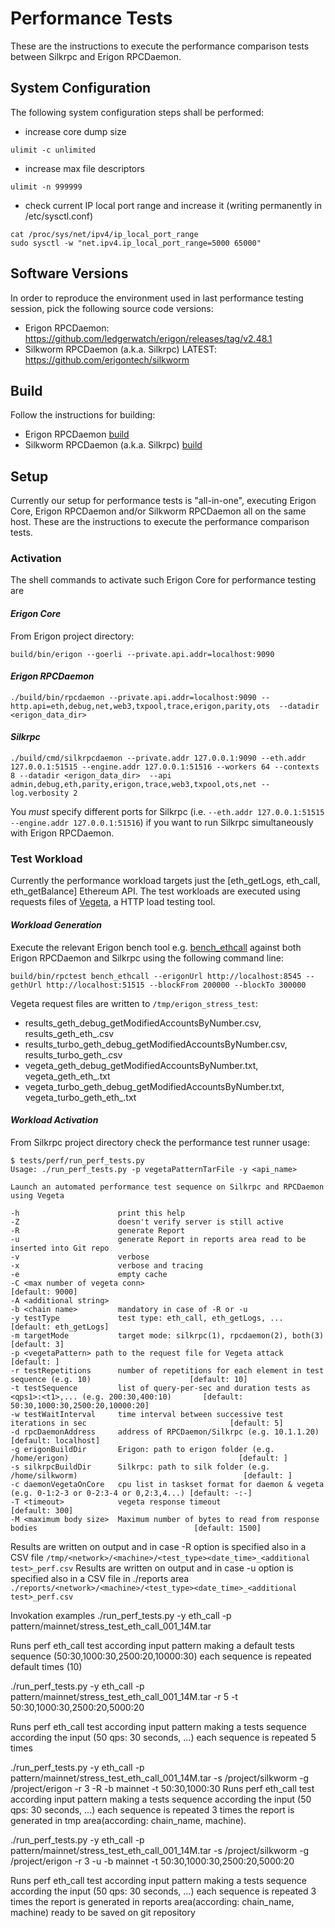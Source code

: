 # Performance Tests
These are the instructions to execute the performance comparison tests between Silkrpc and Erigon RPCDaemon.

## System Configuration
The following system configuration steps shall be performed:

* increase core dump size 
```
ulimit -c unlimited
```
* increase max file descriptors
```
ulimit -n 999999
```
* check current IP local port range and increase it (writing permanently in /etc/sysctl.conf)
```
cat /proc/sys/net/ipv4/ip_local_port_range
sudo sysctl -w "net.ipv4.ip_local_port_range=5000 65000"
```

## Software Versions
In order to reproduce the environment used in last performance testing session, pick the following source code versions:

* Erigon RPCDaemon:  https://github.com/ledgerwatch/erigon/releases/tag/v2.48.1
* Silkworm RPCDaemon (a.k.a. Silkrpc) LATEST: https://github.com/erigontech/silkworm

## Build
Follow the instructions for building:

* Erigon RPCDaemon [build](https://github.com/)
* Silkworm RPCDaemon (a.k.a. Silkrpc) [build](https://github.com/torquem-ch/silkworm)

## Setup
Currently our setup for performance tests is "all-in-one", executing Erigon Core, Erigon RPCDaemon and/or Silkworm RPCDaemon all on the same host.
These are the instructions to execute the performance comparison tests.

### Activation
The shell commands to activate such Erigon Core for performance testing are

#### _Erigon Core_
From Erigon project directory:
```
build/bin/erigon --goerli --private.api.addr=localhost:9090
```
#### _Erigon RPCDaemon_
```
./build/bin/rpcdaemon --private.api.addr=localhost:9090 --http.api=eth,debug,net,web3,txpool,trace,erigon,parity,ots  --datadir <erigon_data_dir>
```

#### _Silkrpc_
```
./build/cmd/silkrpcdaemon --private.addr 127.0.0.1:9090 --eth.addr 127.0.0.1:51515 --engine.addr 127.0.0.1:51516 --workers 64 --contexts 8 --datadir <erigon_data_dir>  --api admin,debug,eth,parity,erigon,trace,web3,txpool,ots,net --log.verbosity 2 
```
You *must* specify different ports for Silkrpc (i.e. `--eth.addr 127.0.0.1:51515 --engine.addr 127.0.0.1:51516`) if you want to run Silkrpc simultaneously with Erigon RPCDaemon.

### Test Workload

Currently the performance workload targets just the [eth_getLogs, eth_call, eth_getBalance] Ethereum API. The test workloads are executed using requests files of [Vegeta](https://github.com/tsenart/vegeta/), a HTTP load testing tool.

#### _Workload Generation_

Execute the relevant Erigon bench tool e.g. [bench_ethcall](https://github.com/ledgerwatch/erigon/blob/devel/cmd/rpctest/rpctest/bench_ethcall.go) against both Erigon RPCDaemon and Silkrpc using the following command line:

```
build/bin/rpctest bench_ethcall --erigonUrl http://localhost:8545 --gethUrl http://localhost:51515 --blockFrom 200000 --blockTo 300000
```

Vegeta request files are written to `/tmp/erigon_stress_test`:
* results_geth_debug_getModifiedAccountsByNumber.csv, results_geth_eth_<api>.csv
* results_turbo_geth_debug_getModifiedAccountsByNumber.csv, results_turbo_geth_<api>.csv
* vegeta_geth_debug_getModifiedAccountsByNumber.txt, vegeta_geth_eth_<api>.txt
* vegeta_turbo_geth_debug_getModifiedAccountsByNumber.txt, vegeta_turbo_geth_eth_<api>.txt

#### _Workload Activation_

From Silkrpc project directory check the performance test runner usage:
```
$ tests/perf/run_perf_tests.py
Usage: ./run_perf_tests.py -p vegetaPatternTarFile -y <api_name>  

Launch an automated performance test sequence on Silkrpc and RPCDaemon using Vegeta

-h                      print this help
-Z                      doesn't verify server is still active
-R                      generate Report
-u                      generate Report in reports area read to be inserted into Git repo
-v                      verbose
-x                      verbose and tracing
-e                      empty cache
-C <max number of vegeta conn>                                                                                 [default: 9000]
-A <additional string>  
-b <chain name>         mandatory in case of -R or -u
-y testType             test type: eth_call, eth_getLogs, ...                                                  [default: eth_getLogs]
-m targetMode           target mode: silkrpc(1), rpcdaemon(2), both(3)                                         [default: 3]
-p <vegetaPattern> path to the request file for Vegeta attack                                                  [default: ]
-r testRepetitions      number of repetitions for each element in test sequence (e.g. 10)                      [default: 10]
-t testSequence         list of query-per-sec and duration tests as <qps1>:<t1>,... (e.g. 200:30,400:10)       [default: 50:30,1000:30,2500:20,10000:20]
-w testWaitInterval     time interval between successive test iterations in sec                                [default: 5]
-d rpcDaemonAddress     address of RPCDaemon/Silkrpc (e.g. 10.1.1.20)                                          [default: localhost]
-g erigonBuildDir       Erigon: path to erigon folder (e.g. /home/erigon)                                      [default: ]
-s silkrpcBuildDir      Silkrpc: path to silk folder (e.g. /home/silkworm)                                     [default: ]
-c daemonVegetaOnCore   cpu list in taskset format for daemon & vegeta (e.g. 0-1:2-3 or 0-2:3-4 or 0,2:3,4...) [default: -:-]
-T <timeout>            vegeta response timeout                                                                [default: 300]
-M <maximum body size>  Maximum number of bytes to read from response bodies                                   [default: 1500]

```
Results are written on output and in case -R option is specified also in a CSV file `/tmp/<network>/<machine>/<test_type><date_time>_<additional test>_perf.csv`
Results are written on output and in case -u option is specified also in a CSV file in ./reports area  `./reports/<network>/<machine>/<test_type><date_time>_<additional test>_perf.csv`


Invokation examples
./run_perf_tests.py -y eth_call -p pattern/mainnet/stress_test_eth_call_001_14M.tar  

Runs perf eth_call test according input pattern making a default tests sequence (50:30,1000:30,2500:20,10000:30) each sequence is repeated default times (10)

./run_perf_tests.py -y eth_call -p pattern/mainnet/stress_test_eth_call_001_14M.tar  -r 5 -t 50:30,1000:30,2500:20,5000:20

Runs perf eth_call test according input pattern making a tests sequence according the input (50 qps: 30 seconds, ...) each sequence is repeated 5 times

./run_perf_tests.py -y eth_call -p pattern/mainnet/stress_test_eth_call_001_14M.tar  -s /project/silkworm -g /project/erigon -r 3 -R -b mainnet -t 50:30,1000:30
Runs perf eth_call test according input pattern making a tests sequence according the input (50 qps: 30 seconds, ...) each sequence is repeated 3 times 
the report is generated in tmp area(according: chain_name, machine).

./run_perf_tests.py -y eth_call -p pattern/mainnet/stress_test_eth_call_001_14M.tar  -s /project/silkworm -g /project/erigon -r 3 -u -b mainnet -t 50:30,1000:30,2500:20,5000:20

Runs perf eth_call test according input pattern making a tests sequence according the input (50 qps: 30 seconds, ...) each sequence is repeated 3 times 
the report is generated in reports area(according: chain_name, machine) ready to be saved on git repository 



